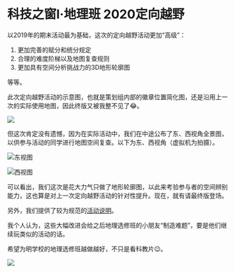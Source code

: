 # 科技之窗I·地理班 2020定向越野

以2019年的期末活动最为基础，这次的定向越野活动更加“高级”：

1. 更加完善的赋分和统分规定
2. 合理的难度阶梯以及地图复查规则
3. 更加具有空间分析挑战力的3D地形轮廓图

等等。

此次定向越野活动的示意图，也就是策划组内部的徽章位置简化图，还是沿用上一次的实际使用地图，因此终版又被我整不见了😂。

![](https://smartspace5.coding.net/p/smart-space-web-file/d/web-files/git/raw/master/weiming/%25E5%259C%25B0%25E5%259B%25BE1.png)

但这次肯定没有遗憾，因为在实际活动中，我们在中途公布了东、西视角全景图，以供参与活动的同学进行地图空间复查。以下为东、西视角（虚拟机为拍摄）。

![东视图](https://smartspace5.coding.net/p/smart-space-web-file/d/web-files/git/raw/master/weiming/%25E4%25B8%259C%25E8%25A7%2586%25E5%259B%25BE2.png)

![西视图](https://smartspace5.coding.net/p/smart-space-web-file/d/web-files/git/raw/master/weiming/%25E8%25A5%25BF%25E8%25A7%2586%25E5%259B%25BE2.png)

可以看出，我们这次是花大力气只做了地形轮廓图，以此来考验参与者的空间辨别能力，这也算是对上一次定向越野活动的针对性提升。现在，就有请最终版登场。



另外，我们提供了较为规范的[活动说明](https://smartspace5.coding.net/p/smart-space-web-file/d/web-files/git/raw/master/weiming/%25E5%25AE%259A%25E5%2590%2591%25E8%25B6%258A%25E9%2587%258E%25E8%25A7%2584%25E5%2588%25992.rtf)。

我个人认为，这些大幅改进会给之后地理选修班的小朋友“制造难题”，要是他们继续玩类似的活动的话。

希望为明学校的地理选修班越做越好，不只是看科教片😉。

![](https://smart-space.com.cn/img/元培A七班.png)
